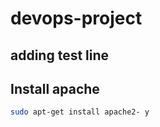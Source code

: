# devops-project

## adding test line
## Install apache
```bash
sudo apt-get install apache2- y
```
